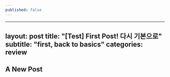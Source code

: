 ```yaml
---
published: false
---
```

---
layout: post
title:  "[Test] First Post! 다시 기본으로"
subtitle:   "first, back to basics"
categories: review
---


## A New Post
